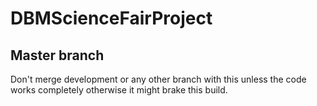 # DBMScienceFairProject
## Master branch

Don't merge development or any other branch with this unless the code works completely otherwise it might brake this build.
